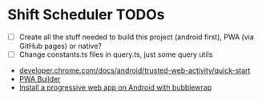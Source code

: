 # Shift Scheduler TODOs

- [ ] Create all the stuff needed to build this project (android first),
      PWA (via GitHub pages) or native?
- [ ] Change constants.ts files in query.ts, just some query utils

- [developer.chrome.com/docs/android/trusted-web-activity/quick-start](https://developer.chrome.com/docs/android/trusted-web-activity/quick-start)
- [PWA Builder](https://www.pwabuilder.com)
- [Install a progressive web app on Android with bubblewrap](https://youtu.be/AF9wjWW6iBY)
